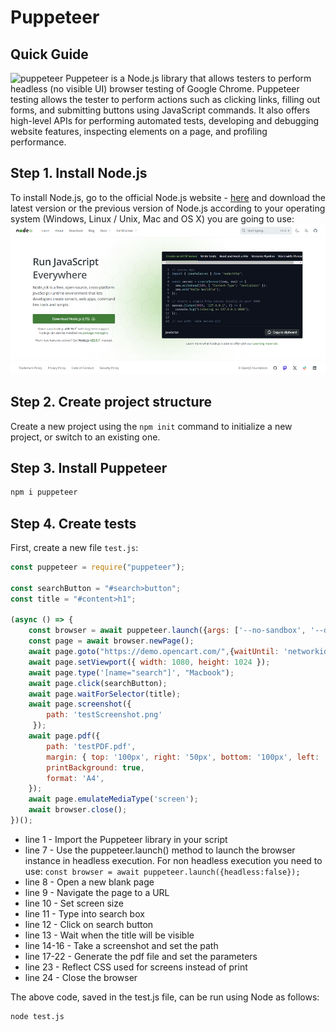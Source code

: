 # Puppeteer
## Quick Guide
![puppeteer](https://user-images.githubusercontent.com/10379601/29446482-04f7036a-841f-11e7-9872-91d1fc2ea683.png)
Puppeteer is a Node.js library that allows testers to perform headless (no visible UI) browser testing of Google Chrome. Puppeteer testing allows the tester to perform actions such as clicking links, filling out forms, and submitting buttons using JavaScript commands. It also offers high-level APIs for performing automated tests, developing and debugging website features, inspecting elements on a page, and profiling performance.
## Step 1. Install Node.js
To install Node.js, go to the official Node.js website - [here](https://nodejs.org/en) and download the latest version or the previous version of Node.js according to your operating system (Windows, Linux / Unix, Mac and OS X) you are going to use:
![alt text](image.png)
## Step 2. Create project structure
Create a new project using the ``npm init`` command to initialize a new project, or switch to an existing one.
## Step 3. Install Puppeteer
```bash
npm i puppeteer
```
## Step 4. Create tests
First, create a new file ``test.js``:
```javascript showLineNumbers
const puppeteer = require("puppeteer");

const searchButton = "#search>button";
const title = "#content>h1";

(async () => {
    const browser = await puppeteer.launch({args: ['--no-sandbox', '--disable-setuid-sandbox']});
    const page = await browser.newPage();
    await page.goto("https://demo.opencart.com/",{waitUntil: 'networkidle0'});
    await page.setViewport({ width: 1080, height: 1024 });
    await page.type('[name="search"]', "Macbook");
    await page.click(searchButton);
    await page.waitForSelector(title);
    await page.screenshot({
        path: 'testScreenshot.png'
     });
    await page.pdf({
        path: 'testPDF.pdf',
        margin: { top: '100px', right: '50px', bottom: '100px', left: '50px' },
        printBackground: true,
        format: 'A4',
    });
    await page.emulateMediaType('screen');
    await browser.close();
})();
```
* line 1 - Import the Puppeteer library in your script
* line 7 - Use the puppeteer.launch() method to launch the browser instance in headless execution. For non headless execution you need to use: ```const browser = await puppeteer.launch({headless:false});```
* line 8 - Open a new blank page
* line 9 - Navigate the page to a URL
* line 10 - Set screen size
* line 11 - Type into search box
* line 12 - Click on search button
* line 13 - Wait when the title will be visible
* line 14-16 - Take a screenshot and set the path
* line 17-22 - Generate the pdf file and set the parameters
* line 23 - Reflect CSS used for screens instead of print
* line 24 - Close the browser

The above code, saved in the test.js file, can be run using Node as follows:
```bash
node test.js
```
